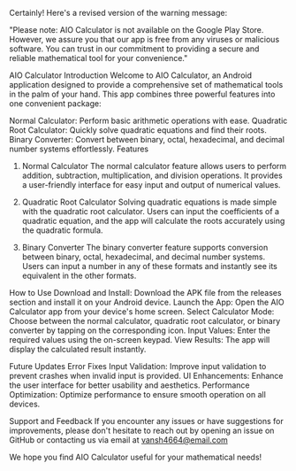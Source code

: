 
Certainly! Here's a revised version of the warning message:

"Please note: AIO Calculator is not available on the Google Play Store. However, we assure you that our app is free from any viruses or malicious software. You can trust in our commitment to providing a secure and reliable mathematical tool for your convenience."

AIO Calculator
Introduction
Welcome to AIO Calculator, an Android application designed to provide a comprehensive set of mathematical tools in the palm of your hand. This app combines three powerful features into one convenient package:

Normal Calculator: Perform basic arithmetic operations with ease.
Quadratic Root Calculator: Quickly solve quadratic equations and find their roots.
Binary Converter: Convert between binary, octal, hexadecimal, and decimal number systems effortlessly.
Features
1. Normal Calculator
The normal calculator feature allows users to perform addition, subtraction, multiplication, and division operations. It provides a user-friendly interface for easy input and output of numerical values.

2. Quadratic Root Calculator
Solving quadratic equations is made simple with the quadratic root calculator. Users can input the coefficients of a quadratic equation, and the app will calculate the roots accurately using the quadratic formula.

3. Binary Converter
The binary converter feature supports conversion between binary, octal, hexadecimal, and decimal number systems. Users can input a number in any of these formats and instantly see its equivalent in the other formats.

How to Use
Download and Install: Download the APK file from the releases section and install it on your Android device.
Launch the App: Open the AIO Calculator app from your device's home screen.
Select Calculator Mode: Choose between the normal calculator, quadratic root calculator, or binary converter by tapping on the corresponding icon.
Input Values: Enter the required values using the on-screen keypad.
View Results: The app will display the calculated result instantly.

Future Updates
Error Fixes
Input Validation: Improve input validation to prevent crashes when invalid input is provided.
UI Enhancements: Enhance the user interface for better usability and aesthetics.
Performance Optimization: Optimize performance to ensure smooth operation on all devices.

Support and Feedback
If you encounter any issues or have suggestions for improvements, please don't hesitate to reach out by opening an issue on GitHub or contacting us via email at vansh4664@email.com

We hope you find AIO Calculator useful for your mathematical needs!
